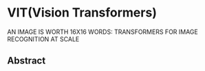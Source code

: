 # VIT(Vision Transformers)
AN IMAGE IS WORTH 16X16 WORDS: TRANSFORMERS FOR IMAGE RECOGNITION AT SCALE <br/>

## Abstract

